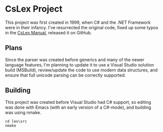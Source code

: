 # CsLex Project

This project was first created in 1999, when C# and the .NET Framework were in their infancy.  I've resurrected the original code, fixed up some typos in the [CsLex Manual](http://github.com/zbrad/CsLex/CsLex.md "CsLex Manual"), released it on GitHub.


## Plans

Since the parser was created before generics and many of the newer language features, I'm planning to update it to use a Visual Studio solution build (MSBuild), review/update the code to use modern data structures, and ensure that full unicode parsing can be correctly supported.

## Building

This project was created before Visual Studio had C# support, so editing was done with Emacs (with an early version of a C#-mode), and building was using nmake.  

	cd lex\src
	nmake 

